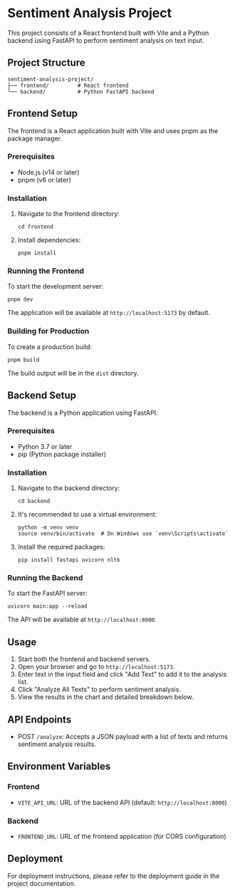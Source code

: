 # Sentiment Analysis Project

This project consists of a React frontend built with Vite and a Python backend using FastAPI to perform sentiment analysis on text input.

## Project Structure

```
sentiment-analysis-project/
├── frontend/         # React frontend
└── backend/          # Python FastAPI backend
```

## Frontend Setup

The frontend is a React application built with Vite and uses pnpm as the package manager.

### Prerequisites

- Node.js (v14 or later)
- pnpm (v6 or later)

### Installation

1. Navigate to the frontend directory:
   ```
   cd frontend
   ```

2. Install dependencies:
   ```
   pnpm install
   ```

### Running the Frontend

To start the development server:

```
pnpm dev
```

The application will be available at `http://localhost:5173` by default.

### Building for Production

To create a production build:

```
pnpm build
```

The build output will be in the `dist` directory.

## Backend Setup

The backend is a Python application using FastAPI.

### Prerequisites

- Python 3.7 or later
- pip (Python package installer)

### Installation

1. Navigate to the backend directory:
   ```
   cd backend
   ```

2. It's recommended to use a virtual environment:
   ```
   python -m venv venv
   source venv/bin/activate  # On Windows use `venv\Scripts\activate`
   ```

3. Install the required packages:
   ```
   pip install fastapi uvicorn nltk
   ```

### Running the Backend

To start the FastAPI server:

```
uvicorn main:app --reload
```

The API will be available at `http://localhost:8000`.

## Usage

1. Start both the frontend and backend servers.
2. Open your browser and go to `http://localhost:5173`.
3. Enter text in the input field and click "Add Text" to add it to the analysis list.
4. Click "Analyze All Texts" to perform sentiment analysis.
5. View the results in the chart and detailed breakdown below.

## API Endpoints

- POST `/analyze`: Accepts a JSON payload with a list of texts and returns sentiment analysis results.

## Environment Variables

### Frontend
- `VITE_API_URL`: URL of the backend API (default: `http://localhost:8000`)

### Backend
- `FRONTEND_URL`: URL of the frontend application (for CORS configuration)

## Deployment

For deployment instructions, please refer to the deployment guide in the project documentation.
